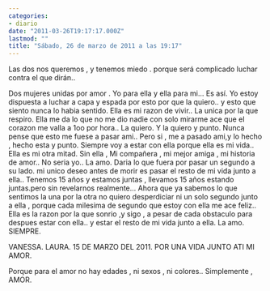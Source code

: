 ```yaml
---
categories:
- diario
date: "2011-03-26T19:17:17.000Z"
lastmod: ""
title: "Sábado, 26 de marzo de 2011 a las 19:17"
---
```


Las dos nos queremos , y tenemos miedo . porque será complicado luchar contra el que dirán..

Dos mujeres unidas por amor . Yo para ella y ella para mi... Es así­.
Yo estoy dispuesta a luchar a capa y espada por esto por que la quiero..
y esto que siento nunca lo habia sentido.
Ella es mi razon de vivir.. La unica por la que respiro.
Ella me da lo que no me dio nadie
con solo mirarme ace que el corazon me valla a 1oo por hora..
La quiero. Y la quiero y punto. Nunca pense que esto me fuese a pasar ami..
Pero si , me a pasado ami,y lo hecho , hecho esta y punto.
Siempre voy a estar con ella porque ella es mi vida..
Ella es mi otra mitad.
Sin ella , Mi compañera , mi mejor amiga , mi historia de amor..
No seria yo..
La amo. Daria lo que fuera por pasar un segundo a su lado.
mi unico deseo antes de morir es pasar el resto de mi vida junto a ella..
Tenemos 15 años y estamos juntas , llevamos 15 años estando juntas.pero sin revelarnos realmente...
Ahora que ya sabemos lo que sentimos la una por la otra no quiero desperdiciar ni un solo segundo junto
a ella , porque cada milesima de segundo que estoy con ella me ace feliz..
Ella es la razon por la que sonrio ,y sigo , a pesar de cada obstaculo para despues estar con ella..
y estar el resto de mi vida junto a ella.
La amo. SIEMPRE.

VANESSA. LAURA. 15 DE MARZO DEL 2011. POR UNA VIDA JUNTO ATI MI AMOR.

Porque para el amor no hay edades , ni sexos , ni colores.. Simplemente , AMOR.